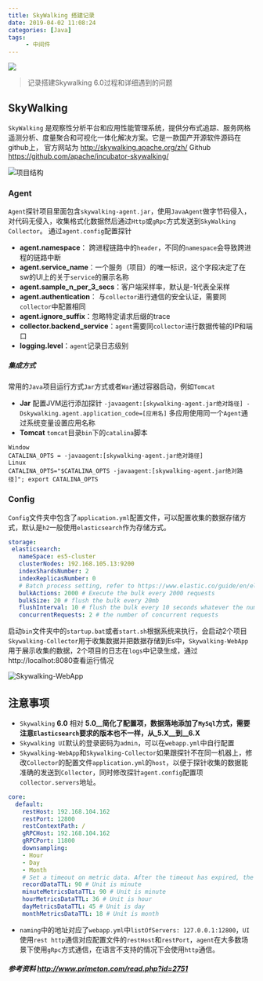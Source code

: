 ```yaml
---
title: SkyWalking 搭建记录
date: 2019-04-02 11:08:24
categories: [Java]
tags:
	 - 中间件 
---
```


![](/images/SkyWalking.jpg)

> 记录搭建Skywalking 6.0过程和详细遇到的问题

## SkyWalking 
`SkyWalking` 是观察性分析平台和应用性能管理系统，提供分布式追踪、服务网格遥测分析、度量聚合和可视化一体化解决方案。它是一款国产开源软件源码在github上，
官方网站为 http://skywalking.apache.org/zh/ Github https://github.com/apache/incubator-skywalking/

![项目结构](/images/skywalkingFile.png)
### Agent 
`Agent`探针项目里面包含`skywalking-agent.jar`，使用`JavaAgent`做字节码侵入，对代码无侵入，收集格式化数据然后通过`Http`或`gRpc`方式发送到`SkyWalking Collector`。
通过`agent.config`配置探针
- __agent.namespace__： 跨进程链路中的`header`，不同的`namespace`会导致跨进程的链路中断
- __agent.service_name__：一个服务（项目）的唯一标识，这个字段决定了在sw的UI上的关于`service`的展示名称
- __agent.sample_n_per_3_secs__：客户端采样率，默认是-1代表全采样
- __agent.authentication__： 与`collector`进行通信的安全认证，需要同`collector`中配置相同
- __agent.ignore_suffix__：忽略特定请求后缀的trace
- __collector.backend_service__：`agent`需要同`collector`进行数据传输的IP和端口
- __logging.level__：`agent`记录日志级别

##### 集成方式
常用的`Java`项目运行方式`Jar`方式或者`War`通过容器启动，例如`Tomcat`
- __Jar__ 配置JVM运行添加探针 `-javaagent:[skywalking-agent.jar绝对路径] -Dskywalking.agent.application_code=[应用名]` 多应用使用同一个`Agent`通过系统变量设置应用名称
- __Tomcat__ `tomcat`目录`bin`下的`catalina`脚本
``` shell
Window
CATALINA_OPTS = -javaagent:[skywalking-agent.jar绝对路径]
Linux
CATALINA_OPTS="$CATALINA_OPTS -javaagent:[skywalking-agent.jar绝对路径]"; export CATALINA_OPTS
```

### Config
`Config`文件夹中包含了`application.yml`配置文件，可以配置收集的数据存储方式，默认是`h2`一般使用`elasticsearch`作为存储方式。
``` yml
storage:
 elasticsearch:
   nameSpace: es5-cluster
   clusterNodes: 192.168.105.13:9200
   indexShardsNumber: 2
   indexReplicasNumber: 0
   # Batch process setting, refer to https://www.elastic.co/guide/en/elasticsearch/client/java-api/5.5/java-docs-bulk-processor.html
   bulkActions: 2000 # Execute the bulk every 2000 requests
   bulkSize: 20 # flush the bulk every 20mb
   flushInterval: 10 # flush the bulk every 10 seconds whatever the number of requests
   concurrentRequests: 2 # the number of concurrent requests
```

启动`bin`文件夹中的`startup.bat`或者`start.sh`根据系统来执行，会启动2个项目`Skywalking-Collector`用于收集数据并把数据存储到Es中，`Skywalking-WebApp`用于展示收集的数据，2个项目的日志在`logs`中记录生成，通过http://localhot:8080查看运行情况

![Skywalking-WebApp](/images/skywalking-ui.png)

## 注意事项
- `Skywalking` __6.0__ 相对 __5.0__简化了配置项，数据落地添加了`MySql`方式，需要注意`Elasticsearch`要求的版本也不一样，从_5.X__到__6.X__
- `Skywalking UI`默认的登录密码为`admin`，可以在`webapp.yml`中自行配置
- `Skywalking-WebApp`和`Skywalking-Collector`如果跟探针不在同一机器上，修改`Collector`的配置文件`application.yml`的`host`，以便于探针收集的数据能准确的发送到`Collector`，同时修改探针`agent.config`配置项`collector.servers`地址。
``` yml
core:
  default:
    restHost: 192.168.104.162
    restPort: 12800
    restContextPath: /
    gRPCHost: 192.168.104.162
    gRPCPort: 11800
    downsampling:
    - Hour
    - Day
    - Month
    # Set a timeout on metric data. After the timeout has expired, the metric data will automatically be deleted.
    recordDataTTL: 90 # Unit is minute
    minuteMetricsDataTTL: 90 # Unit is minute
    hourMetricsDataTTL: 36 # Unit is hour
    dayMetricsDataTTL: 45 # Unit is day
    monthMetricsDataTTL: 18 # Unit is month
```
- `naming`中的地址对应了`webapp.yml`中`listOfServers: 127.0.0.1:12800`，`UI`使用`rest http`通信对应配置文件的`restHost`和`restPort`，`agent`在大多数场景下使用`gRpc`方式通信，在语言不支持的情况下会使用`http`通信。

##### 参考资料 http://www.primeton.com/read.php?id=2751